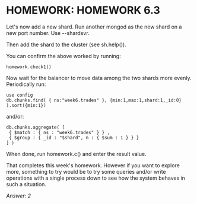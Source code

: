 # HOMEWORK: HOMEWORK 6.3
Let's now add a new shard.
Run another mongod as the new shard on a new port number.
Use --shardsvr.

Then add the shard to the cluster (see sh.help()).

You can confirm the above worked by running:
```
homework.check1()
```

Now wait for the balancer to move data among the two shards more evenly.
Periodically run:
```
use config
db.chunks.find( { ns:"week6.trades" }, {min:1,max:1,shard:1,_id:0} ).sort({min:1})
```
and/or:
```
db.chunks.aggregate( [
 { $match : { ns : "week6.trades" } } ,
 { $group : { _id : "$shard", n : { $sum : 1 } } }
] )
```

When done, run homework.c() and enter the result value.

That completes this week's homework.
However if you want to explore more, something to try would be to try some queries and/or write operations with a single process down to see how the system behaves in such a situation.

*Answer: 2*
